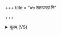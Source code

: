 +++
title = "०७ शतापाष्ठां नि"

+++
<details><summary>मूलम् (VS)</summary>

श॒तापा॑ष्ठां॒ नि गि॑रति॒ तां न श॑क्नोति निः॒खिद॑न्।  
अन्नं॒ यो ब्र॒ह्मणां॑ म॒ल्वः स्वा॒द्व१॒॑द्मीति॒ मन्य॑ते ॥
</details>